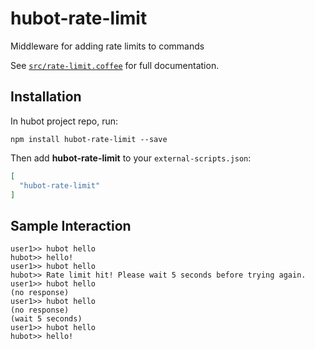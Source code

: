 # hubot-rate-limit

Middleware for adding rate limits to commands

See [`src/rate-limit.coffee`](src/rate-limit.coffee) for full documentation.

## Installation

In hubot project repo, run:

`npm install hubot-rate-limit --save`

Then add **hubot-rate-limit** to your `external-scripts.json`:

```json
[
  "hubot-rate-limit"
]
```

## Sample Interaction

```
user1>> hubot hello
hubot>> hello!
user1>> hubot hello
hubot>> Rate limit hit! Please wait 5 seconds before trying again.
user1>> hubot hello
(no response)
user1>> hubot hello
(no response)
(wait 5 seconds)
user1>> hubot hello
hubot>> hello!
```
